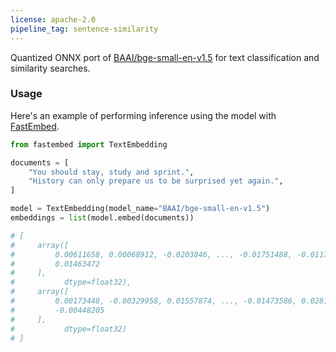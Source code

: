 ```yaml
---
license: apache-2.0
pipeline_tag: sentence-similarity
---
```


Quantized ONNX port of [BAAI/bge-small-en-v1.5](https://huggingface.co/BAAI/bge-small-en-v1.5) for text classification and similarity searches.

### Usage

Here's an example of performing inference using the model with [FastEmbed](https://github.com/qdrant/fastembed).

```py
from fastembed import TextEmbedding

documents = [
    "You should stay, study and sprint.",
    "History can only prepare us to be surprised yet again.",
]

model = TextEmbedding(model_name="BAAI/bge-small-en-v1.5")
embeddings = list(model.embed(documents))

# [
#     array([
#         0.00611658, 0.00068912, -0.0203846, ..., -0.01751488, -0.01174267,
#         0.01463472
#     ],
#           dtype=float32),
#     array([
#         0.00173448, -0.00329958, 0.01557874, ..., -0.01473586, 0.0281806,
#         -0.00448205
#     ],
#           dtype=float32)
# ]
```